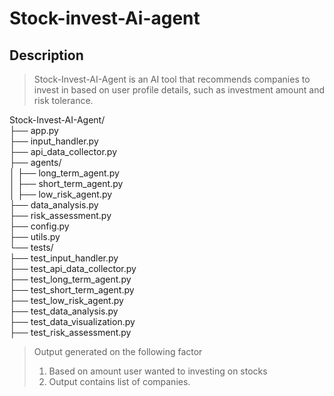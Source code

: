 # Stock-invest-Ai-agent
## Description
> Stock-Invest-AI-Agent is an AI tool that recommends companies to invest in based on user profile details, such as investment amount and risk tolerance.

Stock-Invest-AI-Agent/<br>
├── app.py<br>
├── input_handler.py<br>
├── api_data_collector.py<br>
├── agents/<br>
│   ├── long_term_agent.py<br>
│   ├── short_term_agent.py<br>
│   ├── low_risk_agent.py<br>
├── data_analysis.py<br>
├── risk_assessment.py<br>
├── config.py<br>
├── utils.py<br>
└── tests/<br>
    ├── test_input_handler.py<br>
    ├── test_api_data_collector.py<br>
    ├── test_long_term_agent.py<br>
    ├── test_short_term_agent.py<br>
    ├── test_low_risk_agent.py<br>
    ├── test_data_analysis.py<br>
    ├── test_data_visualization.py<br>
    ├── test_risk_assessment.py<br>



> Output generated on the following factor
> 1. Based on amount user wanted to  investing on stocks
> 2. Output contains list of companies.
